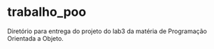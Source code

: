 # trabalho_poo
Diretório para entrega do projeto do lab3 da matéria de Programação Orientada a Objeto.
